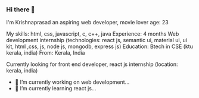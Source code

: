 ### Hi there 👋

I'm Krishnaprasad
an aspiring web developer, movie lover
age: 23
<br>

My skills: html, css, javascript, c, c++, java
Experience: 4 months Web development internship (technologies: react js, semantic ui, material ui, ui kit, html ,css, js, node js, mongodb, express js)
Education: Btech in CSE (ktu kerala, india)
From: Kerala, India

Currently looking for front end developer, react js internship (location: kerala, india)

- 🔭 I’m currently working on web development...
- 🌱 I’m currently learning react js...

